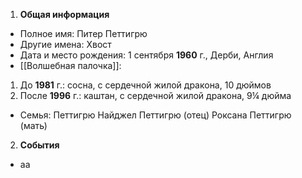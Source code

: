 1. **Общая информация**
 - Полное имя: Питер Петтигрю
 - Другие имена: Хвост
 - Дата и место рождения: 1 сентября **1960** г., Дерби, Англия
 - [[Волшебная палочка]]:
 1) До **1981** г.: сосна, с сердечной жилой дракона, 10 дюймов
 2) После **1996** г.: каштан, с сердечной жилой дракона, 9¼ дюйма
 - Семья: Петтигрю
	Найджел Петтигрю (отец)
	Роксана Петтигрю (мать)

2. **События**
 - аа